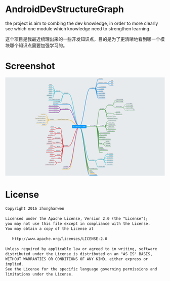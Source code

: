 # AndroidDevStructureGraph
the project is aim to combing the dev knowledge, in order to more clearly see which one module which knowledge need to strengthen learning.

这个项目是我最近梳理出来的一些开发知识点，目的是为了更清晰地看到哪一个模块哪个知识点需要加强学习的。

# Screenshot
![](https://github.com/zhonghanwen/AndroidDevStructureGraph/blob/master/Preview.jpg)



# License

    Copyright 2016 zhonghanwen
    
    Licensed under the Apache License, Version 2.0 (the "License");
    you may not use this file except in compliance with the License.
    You may obtain a copy of the License at
    
       http://www.apache.org/licenses/LICENSE-2.0
    
    Unless required by applicable law or agreed to in writing, software
    distributed under the License is distributed on an "AS IS" BASIS,
    WITHOUT WARRANTIES OR CONDITIONS OF ANY KIND, either express or implied.
    See the License for the specific language governing permissions and
    limitations under the License.
